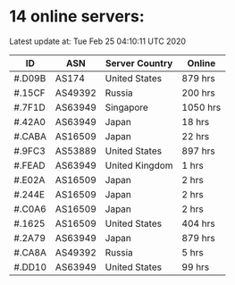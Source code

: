 # 14 online servers:

Latest update at: Tue Feb 25 04:10:11 UTC 2020

| ID | ASN | Server Country | Online |
| -- | --- | -------------- | ------ |
| #.D09B | AS174 | United States | 879 hrs |
| #.15CF | AS49392 | Russia | 200 hrs |
| #.7F1D | AS63949 | Singapore | 1050 hrs |
| #.42A0 | AS63949 | Japan | 18 hrs |
| #.CABA | AS16509 | Japan | 22 hrs |
| #.9FC3 | AS53889 | United States | 897 hrs |
| #.FEAD | AS63949 | United Kingdom | 1 hrs |
| #.E02A | AS16509 | Japan | 2 hrs |
| #.244E | AS16509 | Japan | 2 hrs |
| #.C0A6 | AS16509 | Japan | 2 hrs |
| #.1625 | AS16509 | United States | 404 hrs |
| #.2A79 | AS63949 | Japan | 879 hrs |
| #.CA8A | AS49392 | Russia | 5 hrs |
| #.DD10 | AS63949 | United States | 99 hrs |

